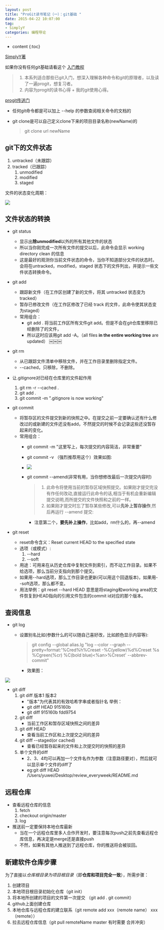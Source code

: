 ```yaml
---
layout: post
title: "ProGit读书笔记（一）：git基础 "
date: 2015-04-22 10:07:00
tag: 
- SimplyY
categories: 编程导论
---
```


* content
{:toc}


[SimplyY著](http://simplyy.github.io/pages/about.html)


如果你没有任何git基础请看这个
[入门教程](http://www.liaoxuefeng.com/wiki/0013739516305929606dd18361248578c67b8067c8c017b000)

> 1. 本系列适合那些已git入门，想深入理解各种命令和git的原理者，以及读了一遍progit，想复习者。
> 2. 内容为progit的读书心得 + 我的git使用心得。

[progit传送门](http://iissnan.com/progit/)

- 任何git命令都是可以加上 --help 的参数查阅相关命令的文档的

- git clone是可以自己定义clone下来的项目目录名称(newName)的

	> git clone url newName

## git下的文件状态
1. untracked（未跟踪）
2. tracked（已跟踪）
	1. unmodified
	2. modified
	3. staged
	
文件的状态变化周期：

![](https://raw.githubusercontent.com/SimplyY/review_everyweek/master/pro_git/git基础/文件状态变化周期.png)

## 文件状态的转换

- git status
	- 显示出**除unmodified**以外的所有其他文件的状态
	- 所以当你刚完成一次所有文件的提交以后，此命令会显示 working directory clean 的信息
	- 这是最好的观测你当前文件状态的命令，当你不知道部分文件的状态时。会将在untracked，modified，staged 状态下的文件列出，并提示一些文件状态转换命令。

- git add 
	- 跟踪新文件（在工作区创建了新的文件，将其 untracked 状态变为 tracked）
	- 暂存已修改文件（在工作区修改了已经 track 的文件，此命令使其状态变为staged）
 	- 常用组合：
 		- git add . 将当前工作区所有文件git add。但是不会在git仓库里移除已经删除了的文件，
 		- 所以这时应该用git add -A。（all files **in the
           entire working tree** are updated）
￼￼￼
- git rm
	- 从已跟踪文件清单中移除文件，并在工作目录里删除指定文件。
	- --cached，只移除，不删除。
- 让.gitignore对已经在仓库里的文件起作用
	1. git rm -r --cached .
	2. git add .
	3. git commit -m ".gitignore is now working"

- git commit
	- 将暂存区的文件提交到新的快照之中。在提交之前一定要确认还有什么修改过的或新建的文件还没有add，不然提交的时候不会记录这些还没暂存起来的变化。
	- 常用组合：
		- git commit -m "这里写上，每次提交的内容简洁，非常重要"
		- git commit -v （强烈推荐用这个）效果如图:
		- ![](https://raw.githubusercontent.com/SimplyY/review_everyweek/master/pro_git/git基础/git%20commit%20-v%20示例.png)
		- git commit --amend(非常有用，当你想修改最后一次提交内容时) 
			
			> 1. 此命令将使用当前的暂存区域快照提交。如果刚才提交完没有作任何改动,直接运行此命令的话,相当于有机会重新编辑提交说明,而所提交的文件快照和之前的一样。	
			> 2. 如果刚才提交时忘了暂存某些修改,可以**先补上暂存操作**,然后再运行 --amend 提交: 
			- 注意第二个，**要先补上操作**，比如add，rm什么的，再--amend

			
- git reset
	- reset命令含义：Reset current HEAD to the specified state
	- 选项（或模式）: 
		1. --hard 
		2. --soft
	- 用途：可用来在从历史仓库中复制文件到索引，而不动工作目录。如果不给选项，那么当前分支指向到那个提交。
	- 如果用--hard选项，那么工作目录也更新(可以用这个回退版本)，如果用--soft选项，那么都不变。
	- 用法举例：git reset --hard HEAD 意思是将staging和working area的文件恢复到HEAD指向的引用文件包含的commit id对应的那个版本。

## 查阅信息

- git log
	- 设置别名比如(参数什么的可以随自己喜好改，比如颜色显示内容等):
		
		> git config --global alias.lg "log --color --graph --pretty=format:'%Cred%h%Creset -%C(yellow)%d%Creset %s %Cgreen(%cr) %C(bold blue)<%an>%Creset' --abbrev-commit" 
		- 效果图：
		
		
![](https://raw.githubusercontent.com/SimplyY/review_everyweek/master/pro_git/git基础/git%20lg%20别名效果示例.png)
		

- git diff
	1. git diff 版本1 版本2 
		- "版本"为代表其的有效哈希字串或者指针名 举例：
		- git diff HEAD 915160b
		- git diff 915160b fdd9754
	2. git diff
		- 当前工作区和暂存区域快照之间的差异 
	3. git diff HEAD
		- 查看当前工作区和上次提交之间的差异
	4. git diff --staged(or cached)
		- 查看已经暂存起来的文件和上次提交时的快照的差异
	5. 单个文件的diff
		- 2、3、4均可以再加一个文件名作为参数（注意路径要对），然后就可以显示单个文件的diff了
		- eg:git diff HEAD /Users/yuwei/Desktop/review_everyweek/README.md
		
	

## 远程仓库

- 查看远程仓库的信息
	1. fetch
	2. checkout origin/master
	3. log
- 推送前一定要保持本地仓库最新
	- 当在一个远程仓库里多人合作开发时，要注意每次push之前先查看远程仓库信息，再决定是merge还是直接push
	- 不然，如果有其他人推送到了远程仓库，你的推送将会被驳回。

## 新建软件仓库步骤

为了直接以*仓库根目录为项目根目录*（即**仓库和项目完全一致**），所需步骤：

1. 创建项目
2. 本地项目根目录初始化仓库（git init）
3. 将本地所创建的项目的文件第一次提交 （git add . git commit）
1. github上面创建仓库
3. 本地仓库与远程仓库的建立联系（git remote add xxx（remote name） xxx（remote））
4. 拉去远程仓库信息（git pull remoteName master 有时需要 合并冲突）


